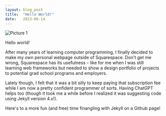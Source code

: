 ```yaml
---
layout: blog_post
title:  "Hello World!"
date:   2023-06-14
---
```


![Picture 1](holder.js/800x600?auto=yes)

Hello world! 

After many years of learning computer programming, I finally decided to make my own personal webpage outside of Squarespace. Don't get me wrong, Squarespace has its usefulness - like for me when I was still learning web frameworks but needed to show a design portfolio of projects to potential grad school programs and employers.

Lately though, I felt that it was a bit silly to keep paying that subscription fee while I am now a pretty confident programmer of sorts. Having ChatGPT helps too (though it took me a while before I realized it was suggesting code using Jekyll version 4.x!).

Here's to a more fun (and free) time finangling with Jekyll on a Github page!